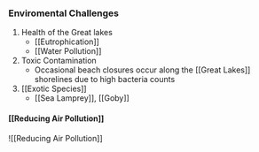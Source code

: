 ### Enviromental Challenges
1. Health of the Great lakes
	- [[Eutrophication]]
	- [[Water Pollution]]
2. Toxic Contamination
	- Occasional beach closures occur along the [[Great Lakes]] shorelines due to high bacteria counts
3. [[Exotic Species]]
	- [[Sea Lamprey]], [[Goby]]

#### [[Reducing Air Pollution]]
![[Reducing Air Pollution]]
